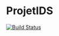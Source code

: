 # ProjetIDS

[![Build Status](https://travis-ci.com/Saullel/ProjetIDS.svg?branch=master)](https://travis-ci.com/Saullel/ProjetIDS)